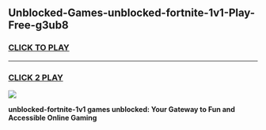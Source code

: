
## Unblocked-Games-unblocked-fortnite-1v1-Play-Free-g3ub8
<h3>
<a href="https://premium76.site?title=unblocked-fortnite-1v1&ref=21A">CLICK TO PLAY</a></h3>
<hr>

<h3>
<a href="https://premium76.site?title=unblocked-fortnite-1v1&ref=21A">CLICK 2 PLAY</a>
  
</h3>

<a href="https://premium76.site?title=unblocked-fortnite-1v1&ref=21A"><img src="https://clearcache.store/games.png"></a>


**unblocked-fortnite-1v1 games unblocked: Your Gateway to Fun and Accessible Online Gaming**
